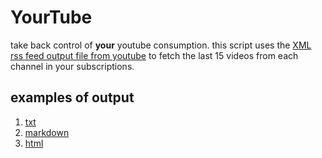 # YourTube

take back control of **your** youtube consumption. this script uses the [XML rss feed output file from youtube](https://www.youtube.com/subscription_manager) to fetch the last 15 videos from each channel in your subscriptions.

## examples of output

1. [txt](output.txt)
2. [markdown](output.md)
3. [html](output.html)
